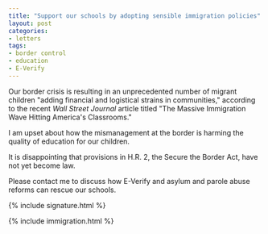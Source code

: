 ```yaml
---
title: "Support our schools by adopting sensible immigration policies"
layout: post
categories:
- letters
tags:
- border control
- education
- E-Verify
---
```


Our border crisis is resulting in an unprecedented number of migrant children "adding financial and logistical strains in communities," according to the recent *Wall Street Journal* article titled "The Massive Immigration Wave Hitting America's Classrooms."

I am upset about how the mismanagement at the border is harming the quality of education for our children.

It is disappointing that provisions in H.R. 2, the Secure the Border Act, have not yet become law.

Please contact me to discuss how E-Verify and asylum and parole abuse reforms can rescue our schools.

{% include signature.html %}

{% include immigration.html %}
